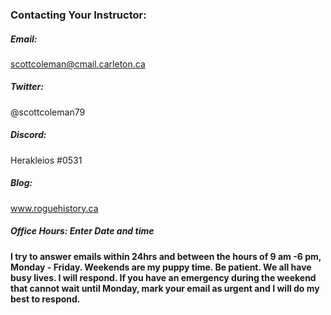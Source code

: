 ### Contacting Your Instructor:
##### Email: 
scottcoleman@cmail.carleton.ca

##### Twitter: 
@scottcoleman79

##### Discord: 
Herakleios #0531

##### Blog:
www.roguehistory.ca

##### Office Hours: **Enter Date and time**

**I try to answer emails within 24hrs and between the hours of 9 am -6 pm, Monday - Friday. Weekends are my puppy time. Be patient. We all have busy lives. I will respond. If you have an emergency during the weekend that cannot wait until Monday, mark your email as urgent and I will do my best to respond.** 